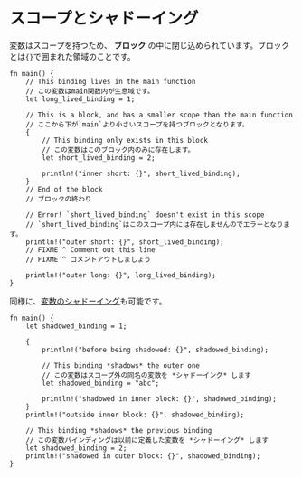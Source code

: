 <!--
# Scope and Shadowing
-->
# スコープとシャドーイング

<!--
Variable bindings have a scope, and are constrained to live in a *block*. A
block is a collection of statements enclosed by braces `{}`. 
-->
変数はスコープを持つため、 **ブロック** の中に閉じ込められています。ブロックとは`{}`で囲まれた領域のことです。

```rust,editable,ignore,mdbook-runnable
fn main() {
    // This binding lives in the main function
    // この変数はmain関数内が生息域です。
    let long_lived_binding = 1;

    // This is a block, and has a smaller scope than the main function
    // ここから下が`main`より小さいスコープを持つブロックとなります。
    {
        // This binding only exists in this block
        // この変数はこのブロック内のみに存在します。
        let short_lived_binding = 2;

        println!("inner short: {}", short_lived_binding);
    }
    // End of the block
    // ブロックの終わり

    // Error! `short_lived_binding` doesn't exist in this scope
    // `short_lived_binding`はこのスコープ内には存在しませんのでエラーとなります。
    println!("outer short: {}", short_lived_binding);
    // FIXME ^ Comment out this line
    // FIXME ^ コメントアウトしましょう

    println!("outer long: {}", long_lived_binding);
}
```

<!--
Also, [variable shadowing][variable-shadow] is allowed.
-->
同様に、[変数のシャドーイング][variable-shadow]も可能です。

```rust,editable,ignore,mdbook-runnable
fn main() {
    let shadowed_binding = 1;

    {
        println!("before being shadowed: {}", shadowed_binding);

        // This binding *shadows* the outer one
        // この変数はスコープ外の同名の変数を *シャドーイング* します
        let shadowed_binding = "abc";

        println!("shadowed in inner block: {}", shadowed_binding);
    }
    println!("outside inner block: {}", shadowed_binding);

    // This binding *shadows* the previous binding
    // この変数バインディングは以前に定義した変数を *シャドーイング* します
    let shadowed_binding = 2;
    println!("shadowed in outer block: {}", shadowed_binding);
}
```
[variable-shadow]: https://en.wikipedia.org/wiki/Variable_shadowing
